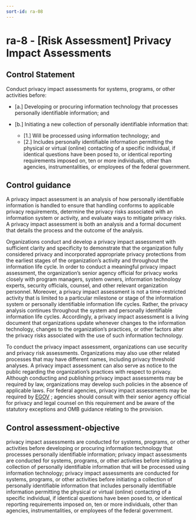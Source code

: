 ```yaml
---
sort-id: ra-08
---
```


# ra-8 - \[Risk Assessment\] Privacy Impact Assessments

## Control Statement

Conduct privacy impact assessments for systems, programs, or other activities before:

- \[a.\] Developing or procuring information technology that processes personally identifiable information; and

- \[b.\] Initiating a new collection of personally identifiable information that:

  - \[1.\] Will be processed using information technology; and
  - \[2.\] Includes personally identifiable information permitting the physical or virtual (online) contacting of a specific individual, if identical questions have been posed to, or identical reporting requirements imposed on, ten or more individuals, other than agencies, instrumentalities, or employees of the federal government.

## Control guidance

A privacy impact assessment is an analysis of how personally identifiable information is handled to ensure that handling conforms to applicable privacy requirements, determine the privacy risks associated with an information system or activity, and evaluate ways to mitigate privacy risks. A privacy impact assessment is both an analysis and a formal document that details the process and the outcome of the analysis.

Organizations conduct and develop a privacy impact assessment with sufficient clarity and specificity to demonstrate that the organization fully considered privacy and incorporated appropriate privacy protections from the earliest stages of the organization’s activity and throughout the information life cycle. In order to conduct a meaningful privacy impact assessment, the organization’s senior agency official for privacy works closely with program managers, system owners, information technology experts, security officials, counsel, and other relevant organization personnel. Moreover, a privacy impact assessment is not a time-restricted activity that is limited to a particular milestone or stage of the information system or personally identifiable information life cycles. Rather, the privacy analysis continues throughout the system and personally identifiable information life cycles. Accordingly, a privacy impact assessment is a living document that organizations update whenever changes to the information technology, changes to the organization’s practices, or other factors alter the privacy risks associated with the use of such information technology.

To conduct the privacy impact assessment, organizations can use security and privacy risk assessments. Organizations may also use other related processes that may have different names, including privacy threshold analyses. A privacy impact assessment can also serve as notice to the public regarding the organization’s practices with respect to privacy. Although conducting and publishing privacy impact assessments may be required by law, organizations may develop such policies in the absence of applicable laws. For federal agencies, privacy impact assessments may be required by [EGOV](#7b0b9634-741a-4335-b6fa-161228c3a76e) ; agencies should consult with their senior agency official for privacy and legal counsel on this requirement and be aware of the statutory exceptions and OMB guidance relating to the provision.

## Control assessment-objective

privacy impact assessments are conducted for systems, programs, or other activities before developing or procuring information technology that processes personally identifiable information;
privacy impact assessments are conducted for systems, programs, or other activities before initiating a collection of personally identifiable information that will be processed using information technology;
privacy impact assessments are conducted for systems, programs, or other activities before initiating a collection of personally identifiable information that includes personally identifiable information permitting the physical or virtual (online) contacting of a specific individual, if identical questions have been posed to, or identical reporting requirements imposed on, ten or more individuals, other than agencies, instrumentalities, or employees of the federal government.
